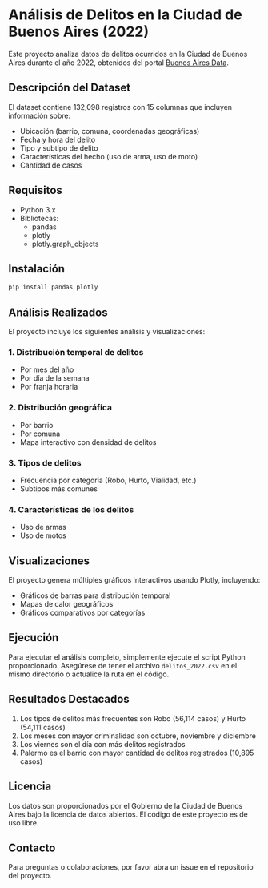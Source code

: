 # Análisis de Delitos en la Ciudad de Buenos Aires (2022)

Este proyecto analiza datos de delitos ocurridos en la Ciudad de Buenos Aires durante el año 2022, obtenidos del portal [Buenos Aires Data](https://data.buenosaires.gob.ar/dataset/delitos).

## Descripción del Dataset
El dataset contiene 132,098 registros con 15 columnas que incluyen información sobre:
- Ubicación (barrio, comuna, coordenadas geográficas)
- Fecha y hora del delito
- Tipo y subtipo de delito
- Características del hecho (uso de arma, uso de moto)
- Cantidad de casos

## Requisitos
- Python 3.x
- Bibliotecas:
  - pandas
  - plotly
  - plotly.graph_objects

## Instalación
```bash
pip install pandas plotly
```

## Análisis Realizados
El proyecto incluye los siguientes análisis y visualizaciones:

### 1. Distribución temporal de delitos
- Por mes del año
- Por día de la semana
- Por franja horaria

### 2. Distribución geográfica
- Por barrio
- Por comuna
- Mapa interactivo con densidad de delitos

### 3. Tipos de delitos
- Frecuencia por categoría (Robo, Hurto, Vialidad, etc.)
- Subtipos más comunes

### 4. Características de los delitos
- Uso de armas
- Uso de motos

## Visualizaciones
El proyecto genera múltiples gráficos interactivos usando Plotly, incluyendo:
- Gráficos de barras para distribución temporal
- Mapas de calor geográficos
- Gráficos comparativos por categorías

## Ejecución
Para ejecutar el análisis completo, simplemente ejecute el script Python proporcionado. Asegúrese de tener el archivo `delitos_2022.csv` en el mismo directorio o actualice la ruta en el código.

## Resultados Destacados
1. Los tipos de delitos más frecuentes son Robo (56,114 casos) y Hurto (54,111 casos)
2. Los meses con mayor criminalidad son octubre, noviembre y diciembre
3. Los viernes son el día con más delitos registrados
4. Palermo es el barrio con mayor cantidad de delitos registrados (10,895 casos)

## Licencia
Los datos son proporcionados por el Gobierno de la Ciudad de Buenos Aires bajo la licencia de datos abiertos. El código de este proyecto es de uso libre.

## Contacto
Para preguntas o colaboraciones, por favor abra un issue en el repositorio del proyecto.
